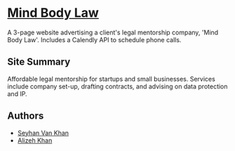 # [Mind Body Law](https://www.mindbodylaw.co.uk)

A 3-page website advertising a client's legal mentorship company, 'Mind Body Law'. Includes a Calendly API to schedule phone calls.

## Site Summary
Affordable legal mentorship for startups and small businesses. Services include company set-up, drafting contracts, and advising on data protection and IP.


## Authors

* [Seyhan Van Khan](https://github.com/seyhanvankhan)
* [Alizeh Khan](https://github.com/alizehkhan)
